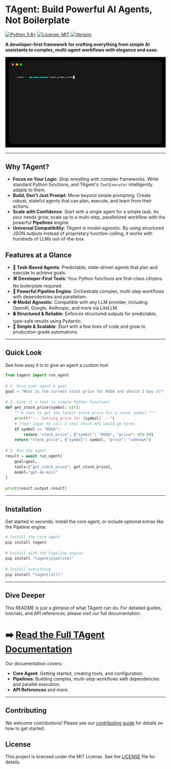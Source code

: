 # TAgent: Build Powerful AI Agents, Not Boilerplate

[![Python 3.8+](https://img.shields.io/badge/python-3.8+-blue.svg)](https://www.python.org/downloads/)
[![License: MIT](https://img.shields.io/badge/License-MIT-yellow.svg)](https://opensource.org/licenses/MIT)
[![Version](https://img.shields.io/badge/version-0.6.4-green.svg)](https://github.com/yourusername/tagent2)

**A developer-first framework for crafting everything from simple AI assistants to complex, multi-agent workflows with elegance and ease.**

![TAgent in Action](examples/tab_news_analyzer/tabnews_code_example.gif)

---

## Why TAgent?

-   **Focus on Your Logic**: Stop wrestling with complex frameworks. Write standard Python functions, and TAgent's `ToolExecutor` intelligently adapts to them.
-   **Build, Don't Just Prompt**: Move beyond simple prompting. Create robust, stateful agents that can plan, execute, and learn from their actions.
-   **Scale with Confidence**: Start with a single agent for a simple task. As your needs grow, scale up to a multi-step, parallelized workflow with the powerful **Pipelines** engine.
-   **Universal Compatibility**: TAgent is model-agnostic. By using structured JSON outputs instead of proprietary function-calling, it works with hundreds of LLMs out-of-the-box.

## Features at a Glance

-   **🧠 Task-Based Agents**: Predictable, state-driven agents that plan and execute to achieve goals.
-   **🛠️ Developer-First Tools**: Your Python functions are first-class citizens. No boilerplate required.
-   **🚀 Powerful Pipeline Engine**: Orchestrate complex, multi-step workflows with dependencies and parallelism.
-   **🌐 Model Agnostic**: Compatible with any LLM provider, including OpenAI, Google, Anthropic, and more via LiteLLM.
-   **🔒 Structured & Reliable**: Enforces structured outputs for predictable, type-safe results using Pydantic.
-   **🤖 Simple & Scalable**: Start with a few lines of code and grow to production-grade automations.

---

## Quick Look

See how easy it is to give an agent a custom tool.

```python
from tagent import run_agent

# 1. Give your agent a goal
goal = "What is the current stock price for NVDA and should I buy it?"

# 2. Give it a tool (a simple Python function)
def get_stock_price(symbol: str):
    """A tool to get the latest stock price for a stock symbol."""
    print(f"--- Getting price for {symbol} ---")
    # (Your logic to call a real stock API would go here)
    if symbol == "NVDA":
        return "stock_price", {"symbol": "NVDA", "price": 950.00}
    return "stock_price", {"symbol": symbol, "price": "unknown"}

# 3. Run the agent
result = await run_agent(
    goal=goal,
    tools={"get_stock_price": get_stock_price},
    model="gpt-4o-mini"
)

print(result.output.result)
```

---

## Installation

Get started in seconds. Install the core agent, or include optional extras like the Pipeline engine.

```bash
# Install the core agent
pip install tagent

# Install with the Pipeline engine
pip install "tagent[pipeline]"

# Install everything
pip install "tagent[all]"
```

---

## Dive Deeper

This README is just a glimpse of what TAgent can do. For detailed guides, tutorials, and API references, please visit our full documentation.

# ➡️ [Read the Full TAgent Documentation](./documentation/README.md)

Our documentation covers:
-   **Core Agent**: Getting started, creating tools, and configuration.
-   **Pipelines**: Building complex, multi-step workflows with dependencies and parallel execution.
-   **API References** and more.

---

## Contributing

We welcome contributions! Please see our [contributing guide](CONTRIBUTING.md) for details on how to get started.

## License

This project is licensed under the MIT License. See the [LICENSE](LICENSE) file for details.